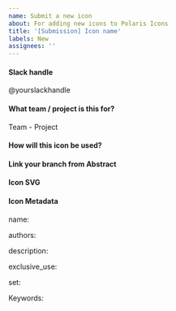 ```yaml
---
name: Submit a new icon
about: For adding new icons to Polaris Icons
title: '[Submission] Icon name'
labels: New
assignees: ''
---
```


<!--
  Please follow this template to submit a new icon. First check
  Abstract or https://polaris-icons.shopify.com to see if the icon
  you need already exists.

  Any questions? https://vault.shopify.com/Polaris-icon-creation-guidelines
  or #polaris-icons on Slack
-->

#### Slack handle

@yourslackhandle

#### What team / project is this for?

Team - Project

#### How will this icon be used?

<!--
  Please include any relevant images, the reason you are
  creating this icon, and any additional context.
-->

#### Link your branch from Abstract

<!--
  Make sure you've created a branch with your new icon
  inside of Abstract (Polaris - Icons project) and link it here
-->

#### Icon SVG

<!--
  Where can we find the icon (SVG)? Hint: Upload it to GDrive
-->

#### Icon Metadata

<!--
  If you're adding a new icon, the following metadata needs
  to be completed before we can accept this contribution.

  You can find example metadata files in any `.yml` file
  here: https://github.com/Shopify/polaris-icons/tree/master/packages/polaris-icons-raw/icons/polaris
-->

name:

<!--
  Eg. Arrow down.
-->

authors:

<!--
  One or more contributors with slack handle
  (Eg. Casey Smith @caseysmith).
-->

description:

<!--
  Please use this guide to create descriptions:
  https://bit.ly/2GdMpmg).
-->

exclusive_use:

<!--
  Only fill this if the icon should only be used in a specific
  areas of the admin (Eg. Orders).
-->

set:

<!--
  Choose major, minor or spot.
-->

Keywords:

<!--
  Multiple words that could be associated with this icon when
  searching (Eg, arrow, down, etc).
-->
